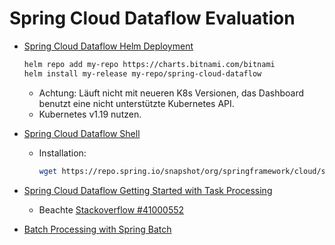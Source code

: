 # Spring Cloud Dataflow Evaluation

* [Spring Cloud Dataflow Helm Deployment](https://dataflow.spring.io/docs/installation/kubernetes/helm/)

    ```bash
    helm repo add my-repo https://charts.bitnami.com/bitnami
    helm install my-release my-repo/spring-cloud-dataflow
    ```

    * Achtung: Läuft nicht mit neueren K8s Versionen, das Dashboard benutzt eine nicht unterstützte Kubernetes API.
    * Kubernetes v1.19 nutzen.

* [Spring Cloud Dataflow Shell](https://www.springcloud.io/post/2022-04/spring-cloud-dataflow-shell/#gsc.tab=0)
    * Installation:

      ```bash
      wget https://repo.spring.io/snapshot/org/springframework/cloud/spring-cloud-dataflow-shell/2.10.2-SNAPSHOT/spring-cloud-dataflow-shell-2.10.2-SNAPSHOT.jar
      ```

* [Spring Cloud Dataflow Getting Started with Task Processing](https://dataflow.spring.io/docs/batch-developer-guides/getting-started/task/)
    * Beachte [Stackoverflow #41000552](https://stackoverflow.com/questions/41000552/spring-cloud-data-flow-task-cant-start-on-kubernetes-cluster)

* [Batch Processing with Spring Batch](https://dataflow.spring.io/docs/batch-developer-guides/batch/spring-batch/)
